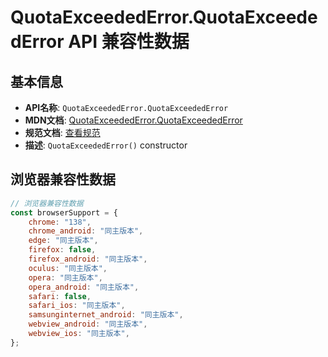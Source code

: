 # QuotaExceededError.QuotaExceededError API 兼容性数据

## 基本信息

- **API名称**: `QuotaExceededError.QuotaExceededError`
- **MDN文档**: [QuotaExceededError.QuotaExceededError](https://developer.mozilla.org/docs/Web/API/QuotaExceededError/QuotaExceededError)
- **规范文档**: [查看规范](https://webidl.spec.whatwg.org/#dom-quotaexceedederror-quotaexceedederror)
- **描述**: `QuotaExceededError()` constructor

## 浏览器兼容性数据

```javascript
// 浏览器兼容性数据
const browserSupport = {
    chrome: "138",
    chrome_android: "同主版本",
    edge: "同主版本",
    firefox: false,
    firefox_android: "同主版本",
    oculus: "同主版本",
    opera: "同主版本",
    opera_android: "同主版本",
    safari: false,
    safari_ios: "同主版本",
    samsunginternet_android: "同主版本",
    webview_android: "同主版本",
    webview_ios: "同主版本",
};

```

